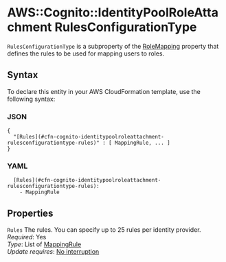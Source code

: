 # AWS::Cognito::IdentityPoolRoleAttachment RulesConfigurationType<a name="aws-properties-cognito-identitypoolroleattachment-rulesconfigurationtype"></a>

`RulesConfigurationType` is a subproperty of the [RoleMapping](https://docs.aws.amazon.com/AWSCloudFormation/latest/UserGuide/aws-properties-cognito-identitypoolroleattachment-rolemapping.html) property that defines the rules to be used for mapping users to roles\.

## Syntax<a name="aws-properties-cognito-identitypoolroleattachment-rulesconfigurationtype-syntax"></a>

To declare this entity in your AWS CloudFormation template, use the following syntax:

### JSON<a name="aws-properties-cognito-identitypoolroleattachment-rulesconfigurationtype-syntax.json"></a>

```
{
  "[Rules](#cfn-cognito-identitypoolroleattachment-rulesconfigurationtype-rules)" : [ MappingRule, ... ]
}
```

### YAML<a name="aws-properties-cognito-identitypoolroleattachment-rulesconfigurationtype-syntax.yaml"></a>

```
  [Rules](#cfn-cognito-identitypoolroleattachment-rulesconfigurationtype-rules):
    - MappingRule
```

## Properties<a name="aws-properties-cognito-identitypoolroleattachment-rulesconfigurationtype-properties"></a>

`Rules` <a name="cfn-cognito-identitypoolroleattachment-rulesconfigurationtype-rules"></a>
The rules\. You can specify up to 25 rules per identity provider\.  
_Required_: Yes  
_Type_: List of [MappingRule](aws-properties-cognito-identitypoolroleattachment-mappingrule.md)  
_Update requires_: [No interruption](https://docs.aws.amazon.com/AWSCloudFormation/latest/UserGuide/using-cfn-updating-stacks-update-behaviors.html#update-no-interrupt)
